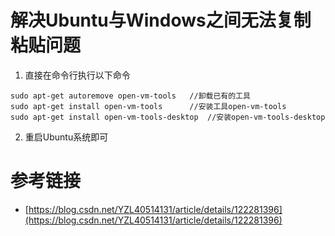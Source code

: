 # 解决Ubuntu与Windows之间无法复制粘贴问题

1. 直接在命令行执行以下命令
```
sudo apt-get autoremove open-vm-tools	//卸载已有的工具
sudo apt-get install open-vm-tools		//安装工具open-vm-tools
sudo apt-get install open-vm-tools-desktop  //安装open-vm-tools-desktop
```

2. 重启Ubuntu系统即可
                   
# 参考链接

- [https://blog.csdn.net/YZL40514131/article/details/122281396](https://blog.csdn.net/YZL40514131/article/details/122281396)
